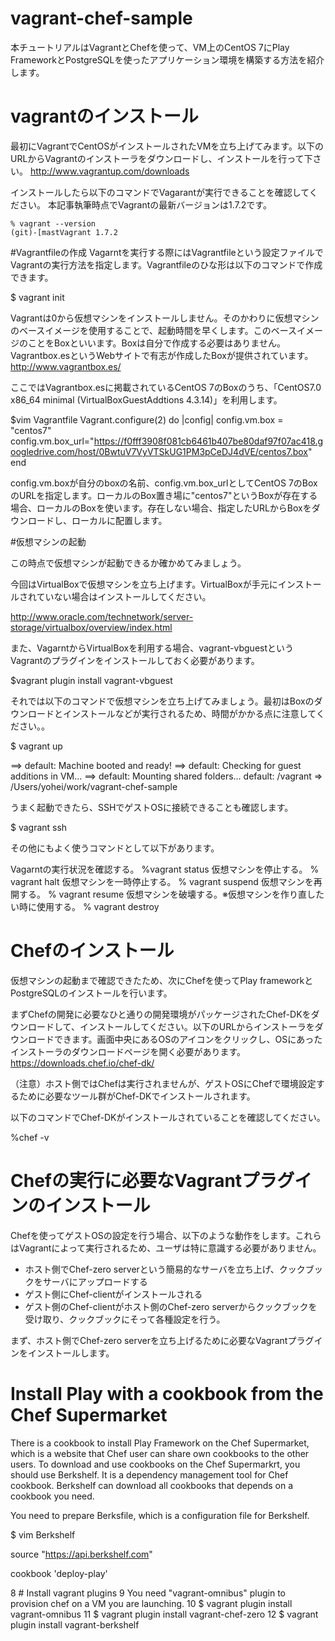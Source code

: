 # vagrant-chef-sample
本チュートリアルはVagrantとChefを使って、VM上のCentOS 7にPlay FrameworkとPostgreSQLを使ったアプリケーション環境を構築する方法を紹介します。

# vagrantのインストール
最初にVagrantでCentOSがインストールされたVMを立ち上げてみます。以下のURLからVagrantのインストーラをダウンロードし、インストールを行って下さい。
http://www.vagrantup.com/downloads

インストールしたら以下のコマンドでVagarantが実行できることを確認してください。
本記事執筆時点でVagrantの最新バージョンは1.7.2です。

```
% vagrant --version                                                                                                                     (git)-[mastVagrant 1.7.2
```

#Vagrantfileの作成
Vagarntを実行する際にはVagrantfileという設定ファイルでVagrantの実行方法を指定します。Vagrantfileのひな形は以下のコマンドで作成できます。

$ vagrant init

Vagrantは0から仮想マシンをインストールしません。そのかわりに仮想マシンのベースイメージを使用することで、起動時間を早くします。このベースイメージのことをBoxといいます。Boxは自分で作成する必要はありません。Vagrantbox.esというWebサイトで有志が作成したBoxが提供されています。
http://www.vagrantbox.es/

ここではVagrantbox.esに掲載されているCentOS 7のBoxのうち、「CentOS7.0 x86_64 minimal (VirtualBoxGuestAddtions 4.3.14)」を利用します。

$vim Vagrantfile
 Vagrant.configure(2) do |config|
   config.vm.box = "centos7"
   config.vm.box_url="https://f0fff3908f081cb6461b407be80daf97f07ac418.googledrive.com/host/0BwtuV7VyVTSkUG1PM3pCeDJ4dVE/centos7.box"
 end

config.vm.boxが自分のboxの名前、config.vm.box_urlとしてCentOS 7のBoxのURLを指定します。ローカルのBox置き場に"centos7"というBoxが存在する場合、ローカルのBoxを使います。存在しない場合、指定したURLからBoxをダウンロードし、ローカルに配置します。

#仮想マシンの起動

この時点で仮想マシンが起動できるか確かめてみましょう。

今回はVirtualBoxで仮想マシンを立ち上げます。VirtualBoxが手元にインストールされていない場合はインストールしてください。

http://www.oracle.com/technetwork/server-storage/virtualbox/overview/index.html

また、VagarntからVirtualBoxを利用する場合、vagrant-vbguestというVagrantのプラグインをインストールしておく必要があります。

$vagrant plugin install vagrant-vbguest

それでは以下のコマンドで仮想マシンを立ち上げてみましょう。最初はBoxのダウンロードとインストールなどが実行されるため、時間がかかる点に注意してください。。

$ vagrant up

==> default: Machine booted and ready!
==> default: Checking for guest additions in VM...
==> default: Mounting shared folders...
    default: /vagrant => /Users/yohei/work/vagrant-chef-sample

うまく起動できたら、SSHでゲストOSに接続できることも確認します。

$ vagrant ssh

その他にもよく使うコマンドとして以下があります。

Vagarntの実行状況を確認する。
%vagrant status
仮想マシンを停止する。
% vagrant halt
仮想マシンを一時停止する。
% vagrant suspend
仮想マシンを再開する。
% vagrant resume
仮想マシンを破壊する。※仮想マシンを作り直したい時に使用する。
% vagrant destroy

# Chefのインストール
仮想マシンの起動まで確認できたため、次にChefを使ってPlay frameworkとPostgreSQLのインストールを行います。

まずChefの開発に必要なひと通りの開発環境がパッケージされたChef-DKをダウンロードして、インストールしてください。以下のURLからインストーラをダウンロードできます。画面中央にあるOSのアイコンをクリックし、OSにあったインストーラのダウンロードページを開く必要があります。
https://downloads.chef.io/chef-dk/

（注意）ホスト側ではChefは実行されませんが、ゲストOSにChefで環境設定するために必要なツール群がChef-DKでインストールされます。

以下のコマンドでChef-DKがインストールされていることを確認してください。

%chef -v

# Chefの実行に必要なVagrantプラグインのインストール

Chefを使ってゲストOSの設定を行う場合、以下のような動作をします。これらはVagrantによって実行されるため、ユーザは特に意識する必要がありません。

- ホスト側でChef-zero serverという簡易的なサーバを立ち上げ、クックブックをサーバにアップロードする
- ゲスト側にChef-clientがインストールされる
- ゲスト側のChef-clientがホスト側のChef-zero serverからクックブックを受け取り、クックブックにそって各種設定を行う。

まず、ホスト側でChef-zero serverを立ち上げるために必要なVagrantプラグインをインストールします。


# Install Play with a cookbook from the Chef Supermarket

There is a cookbook to install Play Framework on the Chef Supermarket, which is a website that Chef user can share own cookbooks to the other users. To download and use cookbooks on the Chef Supermarkrt, you should use Berkshelf. It is a dependency management tool for Chef cookbook. Berkshelf can download all cookbooks that depends on a cookbook you need.
 
You need to prepare Berksfile, which is a configuration file for Berkshelf. 

$ vim Berkshelf

source "https://api.berkshelf.com"
 
cookbook 'deploy-play'

  8 # Install vagrant plugins
  9 You need "vagrant-omnibus" plugin to provision chef on a VM you are launching.
 10 $ vagrant plugin install vagrant-omnibus
 11 $ vagrant plugin install vagrant-chef-zero
 12 $ vagrant plugin install vagrant-berkshelf
